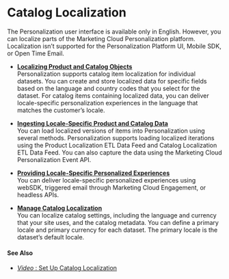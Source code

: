 

# Catalog Localization

The Personalization user interface is available only in English. However, you
can localize parts of the Marketing Cloud Personalization platform.
Localization isn’t supported for the Personalization Platform UI, Mobile SDK,
or Open Time Email.

  * **[Localizing Product and Catalog Objects](https://help.salesforce.com/s/articleView?id=sf.mc_pers_catalog_localize_prod_catalog_objects.htm&language=en_US&type=5)**  
Personalization supports catalog item localization for individual datasets.
You can create and store localized data for specific fields based on the
language and country codes that you select for the dataset. For catalog items
containing localized data, you can deliver locale-specific personalization
experiences in the language that matches the customer’s locale.

  * **[Ingesting Locale-Specific Product and Catalog Data](https://help.salesforce.com/s/articleView?id=sf.mc_pers_catalog_locale_product_catalog_data_ingesting.htm&language=en_US&type=5)**  
You can load localized versions of items into Personalization using several
methods. Personalization supports loading localized iterations using the
Product Localization ETL Data Feed and Catalog Localization ETL Data Feed. You
can also capture the data using the Marketing Cloud Personalization Event API.

  * **[Providing Locale-Specific Personalized Experiences](https://help.salesforce.com/s/articleView?id=sf.mc_pers_catalog_locale_specific_pers_experiences.htm&language=en_US&type=5)**  
You can deliver locale-specific personalized experiences using webSDK,
triggered email through Marketing Cloud Engagement, or headless APIs.

  * **[Manage Catalog Localization](https://help.salesforce.com/s/articleView?id=sf.mc_pers_catalog_localization_manage.htm&language=en_US&type=5)**  
You can localize catalog settings, including the language and currency that
your site uses, and the catalog metadata. You can define a primary locale and
primary currency for each dataset. The primary locale is the dataset’s default
locale.

#### See Also

  * [ _Video_ : Set Up Catalog Localization](https://salesforce.vidyard.com/watch/s2RKT4pbSVkKU1UWWNPzqa?)

